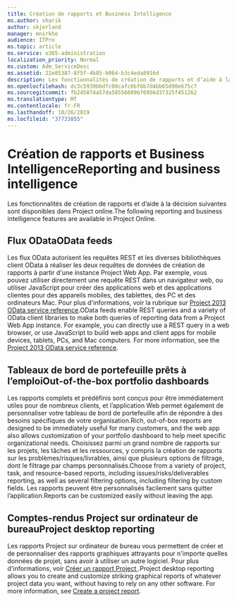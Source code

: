 ```yaml
---
title: Création de rapports et Business Intelligence
ms.author: sharik
author: skjerland
manager: mnirkhe
audience: ITPro
ms.topic: article
ms.service: o365-administration
localization_priority: Normal
ms.custom: Adm_ServiceDesc
ms.assetid: 22e85387-8f5f-4b85-b064-b3c4eda8916d
description: Les fonctionnalités de création de rapports et d’aide à la décision suivantes sont disponibles dans Project online.
ms.openlocfilehash: dc3c5939bbdfc08cafc6bf6b7d4bb65d90e675c7
ms.sourcegitcommit: fb245074a57da585566096f6956d37325f451262
ms.translationtype: MT
ms.contentlocale: fr-FR
ms.lasthandoff: 10/26/2019
ms.locfileid: "37733855"
---
```

# <a name="reporting-and-business-intelligence"></a><span data-ttu-id="275ac-103">Création de rapports et Business Intelligence</span><span class="sxs-lookup"><span data-stu-id="275ac-103">Reporting and business intelligence</span></span>

<span data-ttu-id="275ac-104">Les fonctionnalités de création de rapports et d’aide à la décision suivantes sont disponibles dans Project online.</span><span class="sxs-lookup"><span data-stu-id="275ac-104">The following reporting and business intelligence features are available in Project Online.</span></span>
  
## <a name="odata-feeds"></a><span data-ttu-id="275ac-105">Flux OData</span><span class="sxs-lookup"><span data-stu-id="275ac-105">OData feeds</span></span>

<span data-ttu-id="275ac-p101">Les flux OData autorisent les requêtes REST et les diverses bibliothèques client OData à réaliser les deux requêtes de données de création de rapports à partir d'une instance Project Web App. Par exemple, vous pouvez utiliser directement une requête REST dans un navigateur web, ou utiliser JavaScript pour créer des applications web et des applications clientes pour des appareils mobiles, des tablettes, des PC et des ordinateurs Mac. Pour plus d'informations, voir la rubrique sur [Project 2013 OData service reference](https://go.microsoft.com/fwlink/?LinkID=823655&amp;clcid=0x409).</span><span class="sxs-lookup"><span data-stu-id="275ac-p101">OData feeds enable REST queries and a variety of OData client libraries to make both queries of reporting data from a Project Web App instance. For example, you can directly use a REST query in a web browser, or use JavaScript to build web apps and client apps for mobile devices, tablets, PCs, and Mac computers. For more information, see the [Project 2013 OData service reference](https://go.microsoft.com/fwlink/?LinkID=823655&amp;clcid=0x409).</span></span>
  
## <a name="out-of-the-box-portfolio-dashboards"></a><span data-ttu-id="275ac-109">Tableaux de bord de portefeuille prêts à l’emploi</span><span class="sxs-lookup"><span data-stu-id="275ac-109">Out-of-the-box portfolio dashboards</span></span>

<span data-ttu-id="275ac-110">Les rapports complets et prédéfinis sont conçus pour être immédiatement utiles pour de nombreux clients, et l’application Web permet également de personnaliser votre tableau de bord de portefeuille afin de répondre à des besoins spécifiques de votre organisation.</span><span class="sxs-lookup"><span data-stu-id="275ac-110">Rich, out-of-box reports are designed to be immediately useful for many customers, and the web app also allows customization of your portfolio dashboard to help meet specific organizational needs.</span></span> <span data-ttu-id="275ac-111">Choisissez parmi un grand nombre de rapports sur les projets, les tâches et les ressources, y compris la création de rapports sur les problèmes/risques/livrables, ainsi que plusieurs options de filtrage, dont le filtrage par champs personnalisés.</span><span class="sxs-lookup"><span data-stu-id="275ac-111">Choose from a variety of project, task, and resource-based reports, including issues/risks/deliverables reporting, as well as several filtering options, including filtering by custom fields.</span></span> <span data-ttu-id="275ac-112">Les rapports peuvent être personnalisés facilement sans quitter l’application.</span><span class="sxs-lookup"><span data-stu-id="275ac-112">Reports can be customized easily without leaving the app.</span></span> 
  
## <a name="project-desktop-reporting"></a><span data-ttu-id="275ac-113">Comptes-rendus Project sur ordinateur de bureau</span><span class="sxs-lookup"><span data-stu-id="275ac-113">Project desktop reporting</span></span>

<span data-ttu-id="275ac-p103">Les rapports Project sur ordinateur de bureau vous permettent de créer et de personnaliser des rapports graphiques attrayants pour n'importe quelles données de projet, sans avoir à utiliser un autre logiciel. Pour plus d'informations, voir [Créer un rapport Project ](https://go.microsoft.com/fwlink/?LinkID=823657&amp;clcid=0x409).</span><span class="sxs-lookup"><span data-stu-id="275ac-p103">Project desktop reporting allows you to create and customize striking graphical reports of whatever project data you want, without having to rely on any other software. For more information, see [Create a project report](https://go.microsoft.com/fwlink/?LinkID=823657&amp;clcid=0x409).</span></span>
  